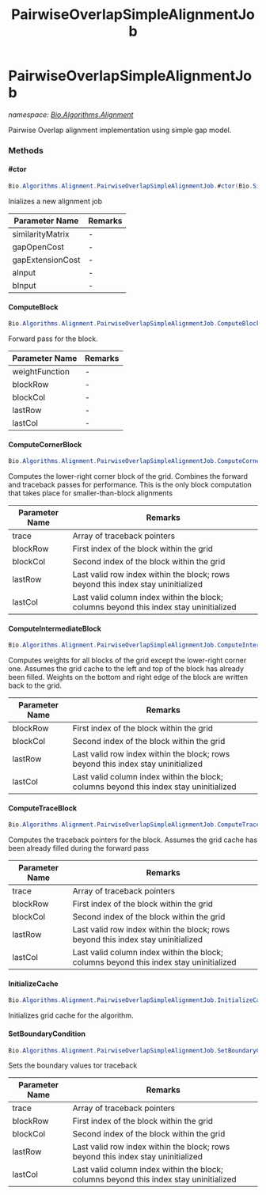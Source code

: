 ﻿---
title: PairwiseOverlapSimpleAlignmentJob
---

# PairwiseOverlapSimpleAlignmentJob
_namespace: [Bio.Algorithms.Alignment](N-Bio.Algorithms.Alignment.html)_

Pairwise Overlap alignment implementation using simple gap model.

### Methods

#### #ctor
```csharp
Bio.Algorithms.Alignment.PairwiseOverlapSimpleAlignmentJob.#ctor(Bio.SimilarityMatrices.SimilarityMatrix,System.Int32,System.Int32,Bio.ISequence,Bio.ISequence)
```
Inializes a new alignment job

|Parameter Name|Remarks|
|--------------|-------|
|similarityMatrix|-|
|gapOpenCost|-|
|gapExtensionCost|-|
|aInput|-|
|bInput|-|


#### ComputeBlock
```csharp
Bio.Algorithms.Alignment.PairwiseOverlapSimpleAlignmentJob.ComputeBlock(Bio.Algorithms.Alignment.DynamicProgrammingPairwiseAlignerJob.WeightFunction,System.Int32,System.Int32,System.Int32,System.Int32)
```
Forward pass for the block.

|Parameter Name|Remarks|
|--------------|-------|
|weightFunction|-|
|blockRow|-|
|blockCol|-|
|lastRow|-|
|lastCol|-|


#### ComputeCornerBlock
```csharp
Bio.Algorithms.Alignment.PairwiseOverlapSimpleAlignmentJob.ComputeCornerBlock(System.Int32,System.Int32,System.Int32,System.Int32,System.SByte[][])
```
Computes the lower-right corner block of the grid.
 Combines the forward and traceback passes for performance.
 This is the only block computation that takes place for smaller-than-block alignments

|Parameter Name|Remarks|
|--------------|-------|
|trace|Array of traceback pointers|
|blockRow|First index of the block within the grid|
|blockCol|Second index of the block within the grid|
|lastRow|Last valid row index within the block; rows beyond this index stay uninitialized|
|lastCol|Last valid column index within the block; columns beyond this index stay uninitialized|


#### ComputeIntermediateBlock
```csharp
Bio.Algorithms.Alignment.PairwiseOverlapSimpleAlignmentJob.ComputeIntermediateBlock(System.Int32,System.Int32,System.Int32,System.Int32)
```
Computes weights for all blocks of the grid except the lower-right corner one.
 Assumes the grid cache to the left and top of the block has already been filled.
 Weights on the bottom and right edge of the block are written back to the grid.

|Parameter Name|Remarks|
|--------------|-------|
|blockRow|First index of the block within the grid|
|blockCol|Second index of the block within the grid|
|lastRow|Last valid row index within the block; rows beyond this index stay uninitialized|
|lastCol|Last valid column index within the block; columns beyond this index stay uninitialized|


#### ComputeTraceBlock
```csharp
Bio.Algorithms.Alignment.PairwiseOverlapSimpleAlignmentJob.ComputeTraceBlock(System.Int32,System.Int32,System.Int32,System.Int32,System.SByte[][])
```
Computes the traceback pointers for the block.
 Assumes the grid cache has been already filled during the forward pass

|Parameter Name|Remarks|
|--------------|-------|
|trace|Array of traceback pointers|
|blockRow|First index of the block within the grid|
|blockCol|Second index of the block within the grid|
|lastRow|Last valid row index within the block; rows beyond this index stay uninitialized|
|lastCol|Last valid column index within the block; columns beyond this index stay uninitialized|


#### InitializeCache
```csharp
Bio.Algorithms.Alignment.PairwiseOverlapSimpleAlignmentJob.InitializeCache
```
Initializes grid cache for the algorithm.

#### SetBoundaryCondition
```csharp
Bio.Algorithms.Alignment.PairwiseOverlapSimpleAlignmentJob.SetBoundaryCondition(System.SByte[][],System.Int32,System.Int32,System.Int32,System.Int32)
```
Sets the boundary values tor traceback

|Parameter Name|Remarks|
|--------------|-------|
|trace|Array of traceback pointers|
|blockRow|First index of the block within the grid|
|blockCol|Second index of the block within the grid|
|lastRow|Last valid row index within the block; rows beyond this index stay uninitialized|
|lastCol|Last valid column index within the block; columns beyond this index stay uninitialized|





